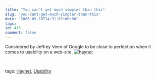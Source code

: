 ```yaml
---
title: "You can't get much simpler than this"
slug: "you-cant-get-much-simpler-than-this"
date: "2006-09-10T14:31:07+00:00"
tags:
id: 415
comment: false
---
```


Considered by Jeffrey Veen of Google to be close to perfection when it comes to usability on a web-site.
[![haynet](http://static.flickr.com/92/239280581_09b5c938ed.jpg)](http://www.flickr.com/photos/bandon1/239280581/ "Photo Sharing")  

&nbsp;

tags: [Haynet](http://technorati.com/tag/Haynet), [Usability](http://technorati.com/tag/Usability)
